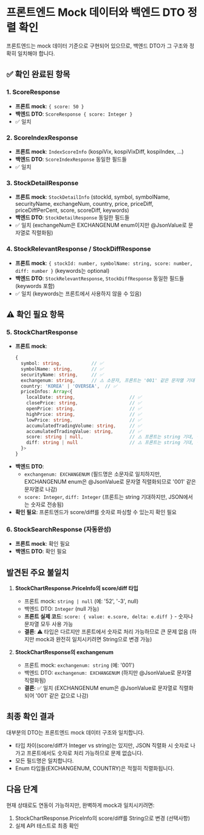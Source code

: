 # 프론트엔드 Mock 데이터와 백엔드 DTO 정렬 확인

프론트엔드는 mock 데이터 기준으로 구현되어 있으므로, 백엔드 DTO가 그 구조와 정확히 일치해야 합니다.

## ✅ 확인 완료된 항목

### 1. ScoreResponse
- **프론트 mock**: `{ score: 50 }`
- **백엔드 DTO**: `ScoreResponse { score: Integer }`
- ✅ 일치

### 2. ScoreIndexResponse  
- **프론트 mock**: `IndexScoreInfo` (kospiVix, kospiVixDiff, kospiIndex, ...)
- **백엔드 DTO**: `ScoreIndexResponse` 동일한 필드들
- ✅ 일치

### 3. StockDetailResponse
- **프론트 mock**: `StockDetailInfo` (stockId, symbol, symbolName, securityName, exchangeNum, country, price, priceDiff, priceDiffPerCent, score, scoreDiff, keywords)
- **백엔드 DTO**: `StockDetailResponse` 동일한 필드들
- ✅ 일치 (exchangeNum은 EXCHANGENUM enum이지만 @JsonValue로 문자열로 직렬화됨)

### 4. StockRelevantResponse / StockDiffResponse
- **프론트 mock**: `{ stockId: number, symbolName: string, score: number, diff: number }` (keywords는 optional)
- **백엔드 DTO**: `StockRelevantResponse`, `StockDiffResponse` 동일한 필드들 (keywords 포함)
- ✅ 일치 (keywords는 프론트에서 사용하지 않을 수 있음)

## ⚠️ 확인 필요 항목

### 5. StockChartResponse
- **프론트 mock**: 
  ```typescript
  {
    symbol: string,           // ✅
    symbolName: string,       // ✅
    securityName: string,     // ✅
    exchangenum: string,      // ⚠️ 소문자, 프론트는 '001' 같은 문자열 기대
    country: 'KOREA' | 'OVERSEA',  // ✅
    priceInfos: Array<{
      localDate: string,                    // ✅
      closePrice: string,                   // ✅
      openPrice: string,                    // ✅
      highPrice: string,                    // ✅
      lowPrice: string,                     // ✅
      accumulatedTradingVolume: string,     // ✅
      accumulatedTradingValue: string,      // ✅
      score: string | null,                 // ⚠️ 프론트는 string 기대, 백엔드는 Integer
      diff: string | null                   // ⚠️ 프론트는 string 기대, 백엔드는 Integer
    }>
  }
  ```
- **백엔드 DTO**: 
  - `exchangenum: EXCHANGENUM` (필드명은 소문자로 일치하지만, EXCHANGENUM enum은 @JsonValue로 문자열 직렬화되므로 '001' 같은 문자열로 나감)
  - `score: Integer`, `diff: Integer` (프론트는 string 기대하지만, JSON에서는 숫자로 전송됨)
- **확인 필요**: 프론트엔드가 score/diff를 숫자로 파싱할 수 있는지 확인 필요

### 6. StockSearchResponse (자동완성)
- **프론트 mock**: 확인 필요
- **백엔드 DTO**: 확인 필요

## 발견된 주요 불일치

1. **StockChartResponse.PriceInfo의 score/diff 타입**
   - 프론트 mock: `string | null` (예: '52', '-3', null)
   - 백엔드 DTO: `Integer` (null 가능)
   - **프론트 실제 코드**: `score: { value: e.score, delta: e.diff }` - 숫자나 문자열 모두 사용 가능
   - **결론**: ⚠️ 타입은 다르지만 프론트에서 숫자로 처리 가능하므로 큰 문제 없음 (하지만 mock과 완전히 일치시키려면 String으로 변경 가능)

2. **StockChartResponse의 exchangenum**
   - 프론트 mock: `exchangenum: string` (예: '001')
   - 백엔드 DTO: `exchangenum: EXCHANGENUM` (하지만 @JsonValue로 문자열 직렬화됨)
   - **결론**: ✅ 일치 (EXCHANGENUM enum은 @JsonValue로 문자열로 직렬화되어 '001' 같은 값으로 나감)

## 최종 확인 결과

대부분의 DTO는 프론트엔드 mock 데이터 구조와 일치합니다. 
- 타입 차이(score/diff가 Integer vs string)는 있지만, JSON 직렬화 시 숫자로 나가고 프론트에서도 숫자로 처리 가능하므로 문제 없습니다.
- 모든 필드명은 일치합니다.
- Enum 타입들(EXCHANGENUM, COUNTRY)은 적절히 직렬화됩니다.

## 다음 단계

현재 상태로도 연동이 가능하지만, 완벽하게 mock과 일치시키려면:
1. StockChartResponse.PriceInfo의 score/diff를 String으로 변경 (선택사항)
2. 실제 API 테스트로 최종 확인
